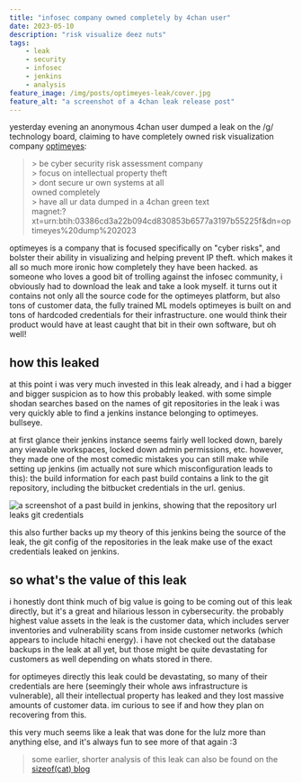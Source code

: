 ```yaml
---
title: "infosec company owned completely by 4chan user"
date: 2023-05-10
description: "risk visualize deez nuts"
tags:
    - leak
    - security
    - infosec
    - jenkins
    - analysis
feature_image: /img/posts/optimeyes-leak/cover.jpg
feature_alt: "a screenshot of a 4chan leak release post"
---
```


yesterday evening an anonymous 4chan user dumped a leak on the /g/ technology board, claiming to have completely owned risk visualization company [optimeyes](https://optimeyes.ai):

<blockquote>
<span class="greentext">> be cyber security risk assessment company</span></br>
<span class="greentext">> focus on intellectual property theft</span></br>
<span class="greentext">> dont secure ur own systems at all</span></br>
owned completely</br>
<span class="greentext">> have all ur data dumped in a 4chan green text</span></br>
magnet:?xt=urn:btih:03386cd3a22b094cd830853b6577a3197b55225f&dn=optimeyes%20dump%202023
</blockquote>

optimeyes is a company that is focused specifically on "cyber risks", and bolster their ability in visualizing and helping prevent IP theft. which makes it all so much more ironic how completely they have been hacked. as someone who loves a good bit of trolling against the infosec community, i obviously had to download the leak and take a look myself. it turns out it contains not only all the source code for the optimeyes platform, but also tons of customer data, the fully trained ML models optimeyes is built on and tons of hardcoded credentials for their infrastructure. one would think their product would have at least caught that bit in their own software, but oh well! 

## how this leaked

at this point i was very much invested in this leak already, and i had a bigger and bigger suspicion as to how this probably leaked. with some simple shodan searches based on the names of git repositories in the leak i was very quickly able to find a jenkins instance belonging to optimeyes. bullseye. 

at first glance their jenkins instance seems fairly well locked down, barely any viewable workspaces, locked down admin permissions, etc. however, they made one of the most comedic mistakes you can still make while setting up jenkins (im actually not sure which misconfiguration leads to this): the build information for each past build contains a link to the git repository, including the bitbucket credentials in the url. genius.

![a screenshot of a past build in jenkins, showing that the repository url leaks git credentials](/img/posts/optimeyes-leak/jenkins-oopsie.jpg)

this also further backs up my theory of this jenkins being the source of the leak, the git config of the repositories in the leak make use of the exact credentials leaked on jenkins.

## so what's the value of this leak

i honestly dont think much of big value is going to be coming out of this leak directly, but it's a great and hilarious lesson in cybersecurity. the probably highest value assets in the leak is the customer data, which includes server inventories and vulnerability scans from inside customer networks (which appears to include hitachi energy). i have not checked out the database backups in the leak at all yet, but those might be quite devastating for customers as well depending on whats stored in there.

for optimeyes directly this leak could be devastating, so many of their credentials are here (seemingly their whole aws infrastructure is vulnerable), all their intellectual property has leaked and they lost massive amounts of customer data. im curious to see if and how they plan on recovering from this.

this very much seems like a leak that was done for the lulz more than anything else, and it's always fun to see more of that again :3

> some earlier, shorter analysis of this leak can also be found on the [sizeof(cat) blog](https://sizeof.cat/post/optimeyes-leak/)